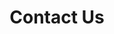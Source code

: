 ---
title: "Contact Us"
description: "Any inquiries about projects or for any info on Nesos Lms"
draft: false
bg_image: "images/featue-bg.jpg"
---